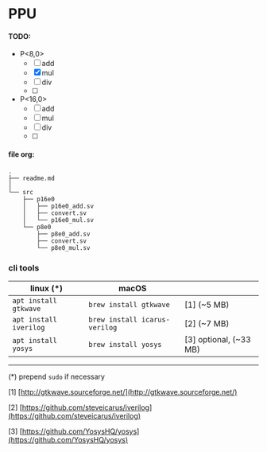 # PPU

#### TODO:

- P<8,0>
    - [ ] add
    - [x] mul
    - [ ] div
    - [ ]

- P<16,0>
    - [ ] add
    - [ ] mul
    - [ ] div
    - [ ]


#### file org:
```
.
├── readme.md
│
└── src
    ├── p16e0
    │   ├── p16e0_add.sv
    │   ├── convert.sv
    │   └── p16e0_mul.sv
    └── p8e0
        ├── p8e0_add.sv
        ├── convert.sv
        └── p8e0_mul.sv
```


### cli tools

|linux (*)             |macOS                        |                      |
|----------------------|-----------------------------|----------------------|
|`apt install gtkwave` |`brew install gtkwave`       |[1] (~5 MB)           |
|`apt install iverilog`|`brew install icarus-verilog`|[2] (~7 MB)           |
|`apt install yosys`   |`brew install yosys`         |[3] optional, (~33 MB)|


---
(*) prepend `sudo` if necessary

[1] [http://gtkwave.sourceforge.net/](http://gtkwave.sourceforge.net/)

[2] [https://github.com/steveicarus/iverilog](https://github.com/steveicarus/iverilog)

[3] [https://github.com/YosysHQ/yosys](https://github.com/YosysHQ/yosys)

